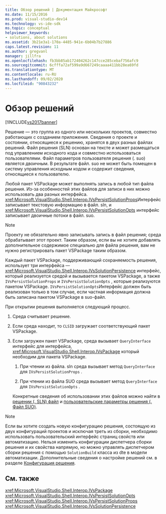 ```yaml
---
title: Обзор решений | Документация Майкрософт
ms.date: 11/15/2016
ms.prod: visual-studio-dev14
ms.technology: vs-ide-sdk
ms.topic: conceptual
helpviewer_keywords:
- solutions, about solutions
ms.assetid: 3b21e3a1-170a-4485-941e-6b04b7b27886
caps.latest.revision: 11
ms.author: gregvanl
manager: jillfra
ms.openlocfilehash: fb3bb85ab172404262c147cce285cebaf756afc9
ms.sourcegitcommit: 6cfffa72af599a9d667249caaaa411bb28ea69fd
ms.translationtype: MT
ms.contentlocale: ru-RU
ms.lasthandoff: 09/02/2020
ms.locfileid: "90843232"
---
```

# <a name="solutions-overview"></a>Обзор решений
[!INCLUDE[vs2017banner](../../includes/vs2017banner.md)]

Решение — это группа из одного или нескольких проектов, совместно работающих с созданием приложения. Сведения о проекте и состоянии, относящиеся к решению, хранятся в двух разных файлах решений. Файл решения (SLN) основан на тексте и может размещаться под управлением исходного кода и совместно использоваться пользователями. Файл параметров пользователя решения (. suo) является двоичным. В результате файл. suo не может быть помещен в систему управления исходным кодом и содержит сведения, относящиеся к пользователю.  
  
 Любой пакет VSPackage может выполнять запись в любой тип файла решения. Из-за особенностей этих файлов для записи в них можно использовать два разных интерфейса. <xref:Microsoft.VisualStudio.Shell.Interop.IVsPersistSolutionProps>Интерфейс записывает текстовую информацию в файл. sln, и <xref:Microsoft.VisualStudio.Shell.Interop.IVsPersistSolutionOpts> интерфейс записывает двоичные потоки в файл. suo.  
  
> [!NOTE]
> Проекту не обязательно явно записывать запись в файл решения; среда обрабатывает этот проект. Таким образом, если вы не хотите добавлять дополнительное содержимое специально для файла решения, вам не нужно регистрировать пакет VSPackage таким образом.  
  
 Каждый пакет VSPackage, поддерживающий сохраняемость решения, использует три интерфейса — <xref:Microsoft.VisualStudio.Shell.Interop.IVsSolutionPersistence> интерфейс, который реализуется средой и вызывается пакетом VSPackage, а также `IVsPersistSolutionProps` и `IVsPersistSolutionOpts` , которые реализуются пакетом VSPackage. `IVsPersistSolutionOpts`Интерфейс должен быть реализован только в том случае, если частная информация должна быть записана пакетом VSPackage в suo-файл.  
  
 При открытии решения выполняется следующий процесс.  
  
1. Среда считывает решение.  
  
2. Если среда находит, то `CLSID` загружает соответствующий пакет VSPackage.  
  
3. Если загружен пакет VSPackage, среда вызывает `QueryInterface` интерфейс для интерфейса, <xref:Microsoft.VisualStudio.Shell.Interop.IVsPackage> который необходим для пакета VSPackage.  
  
   1. При чтении из файла. sln среда вызывает метод `QueryInterface` для `IVsPersistSolutionProps` .  
  
   2. При чтении из файла SUO среда вызывает метод `QueryInterface` для `IVsPersistSolutionOpts` .  
  
   Конкретные сведения об использовании этих файлов можно найти в [решении (. SLN) файл](../../extensibility/internals/solution-dot-sln-file.md) и [пользовательские параметры решения (. Файл SUO)](../../extensibility/internals/solution-user-options-dot-suo-file.md).  
  
> [!NOTE]
> Если вы хотите создать новую конфигурацию решения, состоящую из двух конфигураций проектов и исключая треть из сборки, необходимо использовать пользовательский интерфейс страниц свойств или автоматизацию. Нельзя изменить конфигурации диспетчера сборки решения и их свойства напрямую, но можно управлять диспетчером сборки решения с помощью `SolutionBuild` класса из dte в модели автоматизации. Дополнительные сведения о настройке решений см. в разделе [Конфигурация решения](../../extensibility/internals/solution-configuration.md).  
  
## <a name="see-also"></a>См. также  
 <xref:Microsoft.VisualStudio.Shell.Interop.IVsPackage>   
 <xref:Microsoft.VisualStudio.Shell.Interop.IVsPersistSolutionOpts>   
 <xref:Microsoft.VisualStudio.Shell.Interop.IVsPersistSolutionProps>   
 <xref:Microsoft.VisualStudio.Shell.Interop.IVsSolutionPersistence>

